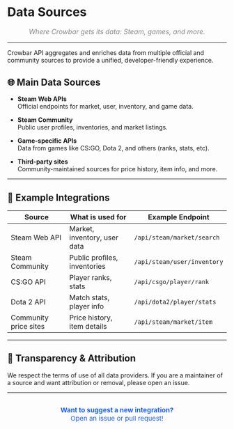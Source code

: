 # Data Sources

<p align="center" style="color:#888; font-size:1.1em;">
  <em>Where Crowbar gets its data: Steam, games, and more.</em>
</p>

---

Crowbar API aggregates and enriches data from multiple official and community sources to provide a unified, developer-friendly experience.

## 🌐 Main Data Sources

- **Steam Web APIs**  
  Official endpoints for market, user, inventory, and game data.

- **Steam Community**  
  Public user profiles, inventories, and market listings.

- **Game-specific APIs**  
  Data from games like CS:GO, Dota 2, and others (ranks, stats, etc).

- **Third-party sites**  
  Community-maintained sources for price history, item info, and more.

---

## 🧩 Example Integrations

| Source                | What is used for                | Example Endpoint                |
|-----------------------|---------------------------------|---------------------------------|
| Steam Web API         | Market, inventory, user data    | `/api/steam/market/search`      |
| Steam Community       | Public profiles, inventories    | `/api/steam/user/inventory`     |
| CS:GO API             | Player ranks, stats             | `/api/csgo/player/rank`         |
| Dota 2 API            | Match stats, player info        | `/api/dota2/player/stats`       |
| Community price sites | Price history, item details     | `/api/steam/market/item`        |

---

## 🤝 Transparency & Attribution

We respect the terms of use of all data providers. If you are a maintainer of a source and want attribution or removal, please open an issue.

---

<p align="center" style="color:#1c60ff; font-size:1.08em; margin-top:2em;">
  <b>Want to suggest a new integration?</b> <br>
  Open an issue or pull request!
</p>